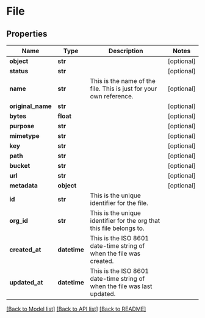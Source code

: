 # File

## Properties
Name | Type | Description | Notes
------------ | ------------- | ------------- | -------------
**object** | **str** |  | [optional] 
**status** | **str** |  | [optional] 
**name** | **str** | This is the name of the file. This is just for your own reference. | [optional] 
**original_name** | **str** |  | [optional] 
**bytes** | **float** |  | [optional] 
**purpose** | **str** |  | [optional] 
**mimetype** | **str** |  | [optional] 
**key** | **str** |  | [optional] 
**path** | **str** |  | [optional] 
**bucket** | **str** |  | [optional] 
**url** | **str** |  | [optional] 
**metadata** | **object** |  | [optional] 
**id** | **str** | This is the unique identifier for the file. | 
**org_id** | **str** | This is the unique identifier for the org that this file belongs to. | 
**created_at** | **datetime** | This is the ISO 8601 date-time string of when the file was created. | 
**updated_at** | **datetime** | This is the ISO 8601 date-time string of when the file was last updated. | 

[[Back to Model list]](../README.md#documentation-for-models) [[Back to API list]](../README.md#documentation-for-api-endpoints) [[Back to README]](../README.md)

